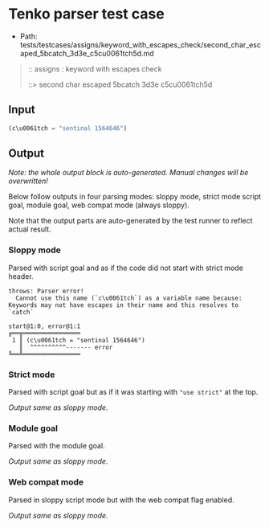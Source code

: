 # Tenko parser test case

- Path: tests/testcases/assigns/keyword_with_escapes_check/second_char_escaped_5bcatch_3d3e_c5cu0061tch5d.md

> :: assigns : keyword with escapes check
>
> ::> second char escaped 5bcatch 3d3e c5cu0061tch5d

## Input

`````js
(c\u0061tch = "sentinal 1564646")
`````

## Output

_Note: the whole output block is auto-generated. Manual changes will be overwritten!_

Below follow outputs in four parsing modes: sloppy mode, strict mode script goal, module goal, web compat mode (always sloppy).

Note that the output parts are auto-generated by the test runner to reflect actual result.

### Sloppy mode

Parsed with script goal and as if the code did not start with strict mode header.

`````
throws: Parser error!
  Cannot use this name (`c\u0061tch`) as a variable name because: Keywords may not have escapes in their name and this resolves to `catch`

start@1:0, error@1:1
╔══╦════════════════
 1 ║ (c\u0061tch = "sentinal 1564646")
   ║  ^^^^^^^^^^------- error
╚══╩════════════════

`````

### Strict mode

Parsed with script goal but as if it was starting with `"use strict"` at the top.

_Output same as sloppy mode._

### Module goal

Parsed with the module goal.

_Output same as sloppy mode._

### Web compat mode

Parsed in sloppy script mode but with the web compat flag enabled.

_Output same as sloppy mode._
